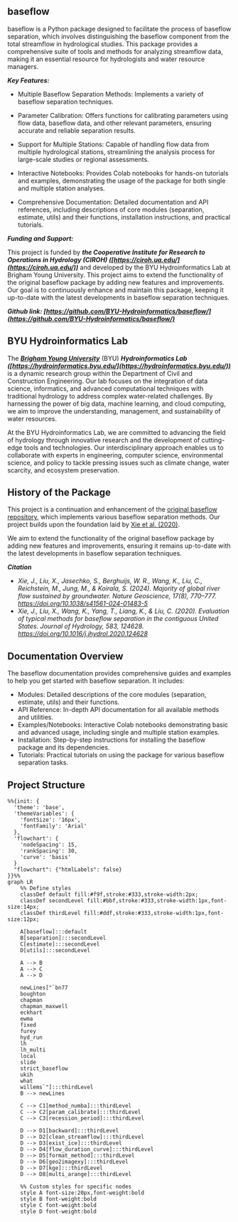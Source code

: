 ## **baseflow**

baseflow is a Python package designed to facilitate the process of baseflow separation, which involves distinguishing the baseflow component from the total streamflow in hydrological studies. This package provides a comprehensive suite of tools and methods for analyzing streamflow data, making it an essential resource for hydrologists and water resource managers.

***Key Features:***

 - Multiple Baseflow Separation Methods: Implements a variety of baseflow separation techniques.

 - Parameter Calibration: Offers functions for calibrating parameters using flow data, baseflow data, and other relevant parameters, ensuring accurate and reliable separation results.

 - Support for Multiple Stations: Capable of handling flow data from multiple hydrological stations, streamlining the analysis process for large-scale studies or regional assessments.
 - Interactive Notebooks: Provides Colab notebooks for hands-on tutorials and examples, demonstrating the usage of the package for both single and multiple station analyses.
 - Comprehensive Documentation: Detailed documentation and API references, including descriptions of core modules (separation, estimate, utils) and their functions, installation instructions, and practical tutorials.

***Funding and Support:***

This project is funded by ***the Cooperative Institute for Research to Operations in Hydrology (CIROH) ([https://ciroh.ua.edu/](https://ciroh.ua.edu/))*** and developed by the BYU Hydroinformatics Lab at Brigham Young University. This project aims to extend the functionality of the original baseflow package by adding new features and improvements. Our goal is to continuously enhance and maintain this package, keeping it up-to-date with the latest developments in baseflow separation techniques.


***Github link: [https://github.com/BYU-Hydroinformatics/baseflow/](https://github.com/BYU-Hydroinformatics/baseflow/)***

## **BYU Hydroinformatics Lab**
The ***[Brigham Young University](https://www.byu.edu/)*** (BYU) ***Hydroinformatics Lab ([https://hydroinformatics.byu.edu/](https://hydroinformatics.byu.edu/))*** is a dynamic research group within the Department of Civil and Construction Engineering. Our lab focuses on the integration of data science, informatics, and advanced computational techniques with traditional hydrology to address complex water-related challenges. By harnessing the power of big data, machine learning, and cloud computing, we aim to improve the understanding, management, and sustainability of water resources.

At the BYU Hydroinformatics Lab, we are committed to advancing the field of hydrology through innovative research and the development of cutting-edge tools and technologies. Our interdisciplinary approach enables us to collaborate with experts in engineering, computer science, environmental science, and policy to tackle pressing issues such as climate change, water scarcity, and ecosystem preservation.

## **History of the Package**
This project is a continuation and enhancement of the [original baseflow repository](https://github.com/xiejx5/baseflow), which implements various baseflow separation methods. Our project builds upon the foundation laid by [Xie et al. (2020)](https://doi.org/10.1016/j.jhydrol.2020.124628). 

We aim to extend the functionality of the original baseflow package by adding new features and improvements, ensuring it remains up-to-date with the latest developments in baseflow separation techniques.

***Citation***

- *Xie, J., Liu, X., Jasechko, S., Berghuijs, W. R., Wang, K., Liu, C., Reichstein, M., Jung, M., & Koirala, S. (2024). Majority of global river flow sustained by groundwater. Nature Geoscience, 17(8), 770–777. https://doi.org/10.1038/s41561-024-01483-5*
- *Xie, J., Liu, X., Wang, K., Yang, T., Liang, K., & Liu, C. (2020). Evaluation of typical methods for baseflow separation in the contiguous United States. Journal of Hydrology, 583, 124628. https://doi.org/10.1016/j.jhydrol.2020.124628*

## **Documentation Overview**
The baseflow documentation provides comprehensive guides and examples to help you get started with baseflow separation. It includes:

 - Modules: Detailed descriptions of the core modules (separation, estimate, utils) and their functions.
 - API Reference: In-depth API documentation for all available methods and utilities.
 - Examples/Notebooks: Interactive Colab notebooks demonstrating basic and advanced usage, including single and multiple station examples.
 - Installation: Step-by-step instructions for installing the baseflow package and its dependencies.
 - Tutorials: Practical tutorials on using the package for various baseflow separation tasks.

## **Project Structure**
```mermaid
%%{init: {
  'theme': 'base', 
  'themeVariables': { 
    'fontSize': '16px', 
    'fontFamily': 'Arial'
  },
  'flowchart': {
    'nodeSpacing': 15,
    'rankSpacing': 30,
    'curve': 'basis'
  }
  "flowchart": {"htmlLabels": false}
}}%%
graph LR
    %% Define styles
    classDef default fill:#f9f,stroke:#333,stroke-width:2px;
    classDef secondLevel fill:#bbf,stroke:#333,stroke-width:1px,font-size:14px;
    classDef thirdLevel fill:#ddf,stroke:#333,stroke-width:1px,font-size:12px;

    A[baseflow]:::default
    B[separation]:::secondLevel
    C[estimate]:::secondLevel
    D[utils]:::secondLevel

    A --> B
    A --> C
    A --> D

    newLines["`bn77
    boughton
    chapman
    chapman_maxwell
    eckhart
    ewma
    fixed
    furey
    hyd_run
    lh
    lh_multi
    local
    slide
    strict_baseflow
    ukih
    what
    willems`"]:::thirdLevel
    B --> newLines

    C --> C1[method_numba]:::thirdLevel
    C --> C2[param_calibrate]:::thirdLevel
    C --> C3[recession_period]:::thirdLevel

    D --> D1[backward]:::thirdLevel
    D --> D2[clean_streamflow]:::thirdLevel
    D --> D3[exist_ice]:::thirdLevel
    D --> D4[flow_duration_curve]:::thirdLevel
    D --> D5[format_method]:::thirdLevel
    D --> D6[geo2imagexy]:::thirdLevel
    D --> D7[kge]:::thirdLevel
    D --> D8[multi_arange]:::thirdLevel

    %% Custom styles for specific nodes
    style A font-size:20px,font-weight:bold
    style B font-weight:bold
    style C font-weight:bold
    style D font-weight:bold
```



